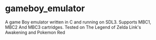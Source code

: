 # gameboy_emulator

A game Boy emulator written in C and running on SDL3. Supports MBC1, MBC2 And MBC3 cartridges. Tested on The Legend of Zelda Link's Awakening and Pokemon Red
